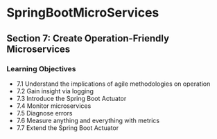 # SpringBootMicroServices
## Section 7: Create Operation-Friendly Microservices
### Learning Objectives

* 7.1 Understand the implications of agile methodologies on operation
* 7.2 Gain insight via logging
* 7.3 Introduce the Spring Boot Actuator
* 7.4 Monitor microservices
* 7.5 Diagnose errors
* 7.6 Measure anything and everything with metrics
* 7.7 Extend the Spring Boot Actuator
